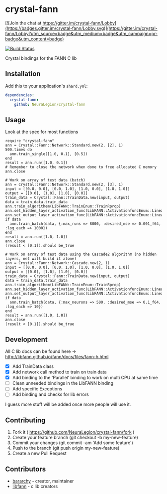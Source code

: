 # crystal-fann

[![Join the chat at https://gitter.im/crystal-fann/Lobby](https://badges.gitter.im/crystal-fann/Lobby.svg)](https://gitter.im/crystal-fann/Lobby?utm_source=badge&utm_medium=badge&utm_campaign=pr-badge&utm_content=badge)

[![Build Status](https://travis-ci.org/NeuraLegion/crystal-fann.svg?branch=master)](https://travis-ci.org/NeuraLegion/crystal-fann)

Crystal bindings for the FANN C lib

## Installation

Add this to your application's `shard.yml`:

```yaml
dependencies:
  crystal-fann:
    github: NeuraLegion/crystal-fann
```

## Usage

Look at the spec for most functions

```crystal
require "crystal-fann"
ann = Crystal::Fann::Network::Standard.new(2, [2], 1)
500.times do
  ann.train_single([1.0, 0.1], [0.5])
end
result = ann.run([1.0, 0.1])
# Remember to close the network when done to free allocated C memory
ann.close
```

```crystal
# Work on array of test data (batch)
ann = Crystal::Fann::Network::Standard.new(2, [3], 1)
input = [[0.0, 0.0], [0.0, 1.0], [1.0, 0.0], [1.0, 1.0]]
output = [[0.0], [1.0], [1.0], [0.0]]
train_data = Crystal::Fann::TrainData.new(input, output)
data = train_data.train_data
ann.train_algorithem(LibFANN::TrainEnum::TrainRprop)
ann.set_hidden_layer_activation_func(LibFANN::ActivationfuncEnum::Linear)
ann.set_output_layer_activation_func(LibFANN::ActivationfuncEnum::Linear)
if data
  ann.train_batch(data, {:max_runs => 8000, :desired_mse => 0.001_f64, :log_each => 1000})
end
result = ann.run([1.0, 1.0])
ann.close
(result < [0.1]).should be_true
```

```crystal
# Work on array of test data using the Cascade2 algorithm (no hidden layers, net will build it alone)
ann = Crystal::Fann::Network::Cascade.new(2, 1)
input = [[0.0, 0.0], [0.0, 1.0], [1.0, 0.0], [1.0, 1.0]]
output = [[0.0], [1.0], [1.0], [0.0]]
train_data = Crystal::Fann::TrainData.new(input, output)
data = train_data.train_data
ann.train_algorithem(LibFANN::TrainEnum::TrainRprop)
ann.set_hidden_layer_activation_func(LibFANN::ActivationfuncEnum::Linear)
ann.set_output_layer_activation_func(LibFANN::ActivationfuncEnum::Linear)
if data
  ann.train_batch(data, {:max_neurons => 500, :desired_mse => 0.1_f64, :log_each => 10})
end
result = ann.run([1.0, 1.0])
ann.close
(result < [0.1]).should be_true
```

## Development
All C lib docs can be found here -> http://libfann.github.io/fann/docs/files/fann-h.html  

- [x] Add TrainData class  
- [x] Add network call method to train on train data  
- [x] Add binding to the 'Parallel' binding to work on multi CPU at same time  
- [ ] Clean unneeded bindings in the LibFANN binding  
- [ ] Add specific Exceptions  
- [ ] Add binding and checks for lib errors  

I guess more stuff will be added once more people will use it.  

## Contributing

1. Fork it ( https://github.com/NeuraLegion/crystal-fann/fork )
2. Create your feature branch (git checkout -b my-new-feature)
3. Commit your changes (git commit -am 'Add some feature')
4. Push to the branch (git push origin my-new-feature)
5. Create a new Pull Request

## Contributors

- [bararchy](https://github.com/bararchy) - creator, maintainer
- [libfann](https://github.com/libfann/fann) - c lib creators
